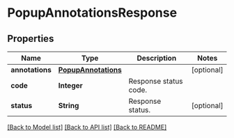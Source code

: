 
# PopupAnnotationsResponse


## Properties
Name | Type | Description | Notes
------------ | ------------- | ------------- | -------------
**annotations** | [**PopupAnnotations**](PopupAnnotations.md) |  | [optional]
**code** | **Integer** | Response status code. | 
**status** | **String** | Response status. | [optional]


[[Back to Model list]](../README.md#documentation-for-models) [[Back to API list]](../README.md#documentation-for-api-endpoints) [[Back to README]](../README.md)


